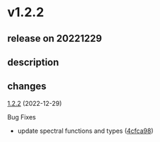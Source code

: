 # v1.2.2

## release on 20221229
## description
## changes
<a href="https://github.com/stoplightio/spectral-owasp-ruleset/compare/v1.2.1...v1.2.2">1.2.2</a> (2022-12-29)

Bug Fixes

* update spectral functions and types (<a href="https://github.com/stoplightio/spectral-owasp-ruleset/commit/4cfca98bec96c0411a9ebe748984119abd9a7595">4cfca98</a>)

